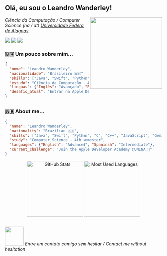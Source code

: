 <h2> Olá, eu sou o Leandro Wanderley!</h2>
<img align='right' src="https://user-images.githubusercontent.com/74038190/229223263-cf2e4b07-2615-4f87-9c38-e37600f8381a.gif" width="230">
<p><em>Ciência da Computação / Computer Science  (na / at) <a href="https://ufal.br/">Universidade Federal de Alagoas</a></br></em></p>

<div> 
  <a href="https://instagram.com/leandrowcavalcante" target="_blank"><img src="https://img.shields.io/badge/-Instagram-%23E4405F?style=for-the-badge&logo=instagram&logoColor=white" target="_blank"></a>
  <a href = "mailto:devleandromcz@gmail.com"><img src="https://img.shields.io/badge/-Gmail-%23333?style=for-the-badge&logo=gmail&logoColor=white" target="_blank"></a>
  <a href="https://www.linkedin.com/in/leandro-wanderley/" target="_blank"><img src="https://img.shields.io/badge/-LinkedIn-%230077B5?style=for-the-badge&logo=linkedin&logoColor=white" target="_blank"></a> 
</div>



<h3> 🇧🇷 Um pouco sobre mim... </h3>

```json
{
  "nome": "Leandro Wanderley",
  "nacionalidade": "Brasileiro 🇧🇷",
  "skills": ["Java", "Swift", "Python", "C", "C++", "JavaScript", "GeminiAPI"],
  "estudo": "Ciência da Computação - 4º semestre",
  "linguas": {"Inglês": "Avançado", "Espanhol": "Intermediário"},
  "desafio_atual": "Entrar na Apple Developer Academy @UNINA 🍎"
}
```

##

<h3> 🇬🇧 About me... </h3>

```json
{
  "name": "Leandro Wanderley",
  "nationality": "Brazilian 🇧🇷",
  "skills": ["Java", "Swift", "Python", "C", "C++", "JavaScript", "GeminiAPI"],
  "study": "Computer Science - 4th semester",
  "languages": {"English": "Advanced", "Spaninsh": "Intermediate"},
  "current_challenge": "Join the Apple Developer Academy @UNINA 🍎"
}
```

<p align="center">   <img height="180rem" alt="GitHub Stats" src="https://github-readme-stats.vercel.app/api?username=leandrowanderley&show_icons=true&theme=dark&bg_color=0d1117&border_radius=15&border_color=0d1117&count_private=true&rank_icon=github"/>   <img height="180rem" alt="Most Used Languages" src="https://github-readme-stats.vercel.app/api/top-langs/?username=leandrowanderley&langs_count=5&layout=compact&theme=dark&bg_color=0d1117&border_radius=15&border_color=0d1117"/> </p>

##

<img src=https://media.tenor.com/MsDITCC1W7oAAAAi/club-penguin.gif width="60"> <em> Entre em contato comigo sem hesitar / Contact me without hesitation </em>
